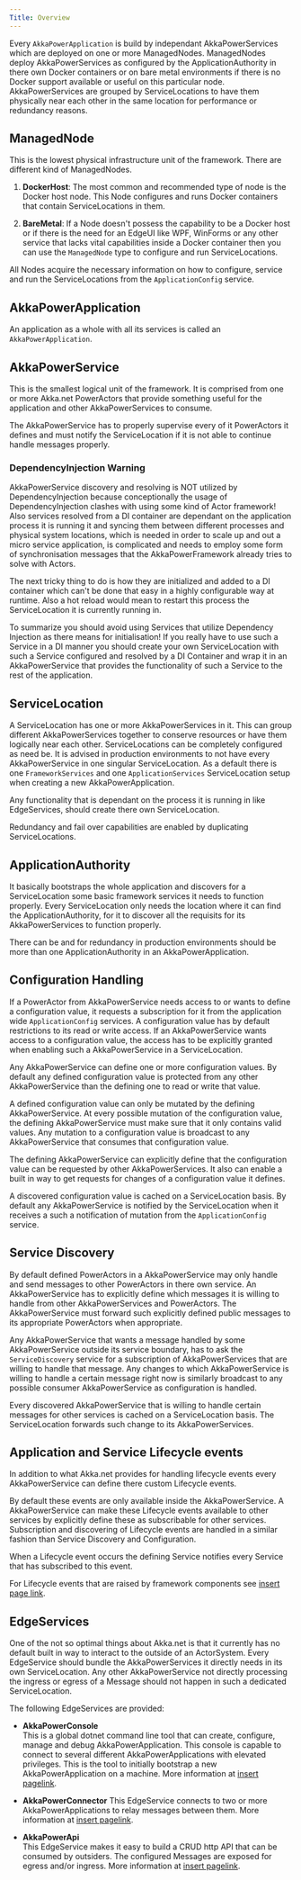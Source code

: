 ```yaml
---
Title: Overview
---
```


Every `AkkaPowerApplication` is build by independant AkkaPowerServices which are deployed on one or more ManagedNodes. ManagedNodes deploy AkkaPowerServices as configured by the ApplicationAuthority in there own Docker containers or on bare metal environments if there is no Docker support available or useful on this particular node. AkkaPowerServices are grouped by ServiceLocations to have them physically near each other in the same location for performance or redundancy reasons.

## ManagedNode

This is the lowest physical infrastructure unit of the framework. There are different kind of ManagedNodes.

1. **DockerHost**: The most common and recommended type of node is the Docker host node. This Node configures and runs Docker containers that contain ServiceLocations in them.

2. **BareMetal**: If a Node doesn't possess the capability to be a Docker host or if there is the need for an EdgeUI like WPF, WinForms or any other service that lacks vital capabilities inside a Docker container then you can use the `ManagedNode` type to configure and run ServiceLocations.

All Nodes acquire the necessary information on how to configure, service and run the ServiceLocations from the `ApplicationConfig` service.

## AkkaPowerApplication

An application as a whole with all its services is called an `AkkaPowerApplication`.

## AkkaPowerService

This is the smallest logical unit of the framework. It is comprised from one or more Akka.net PowerActors that provide something useful for the application and other AkkaPowerServices to consume.

The AkkaPowerService has to properly supervise every of it PowerActors it defines and must notify the ServiceLocation if it is not able to continue handle messages properly.

### DependencyInjection Warning

AkkaPowerService discovery and resolving is NOT utilized by DependencyInjection because conceptionally the usage of DependencyInjection clashes with using some kind of Actor framework! Also services resolved from a DI container are dependant on the application process it is running it and syncing them between different processes and physical system locations, which is needed in order to scale up and out a micro service application, is complicated and needs to employ some form of synchronisation messages that the AkkaPowerFramework already tries to solve with Actors.

The next tricky thing to do is how they are initialized and added to a DI container which can't be done that easy in a highly configurable way at runtime. Also a hot reload would mean to restart this process the ServiceLocation it is currently running in.

To summarize you should avoid using Services that utilize Dependency Injection as there means for initialisation! If you really have to use such a Service in a DI manner you should create your own ServiceLocation with such a Service configured and resolved by a DI Container and wrap it in an AkkaPowerService that provides the functionality of such a Service to the rest of the application.

## ServiceLocation

A ServiceLocation has one or more AkkaPowerServices in it. This can group different AkkaPowerServices together to conserve resources or have them logically near each other. ServiceLocations can be completely configured as need be. It is advised in production environments to not have every AkkaPowerService in one singular ServiceLocation. As a default there is one `FrameworkServices` and one `ApplicationServices` ServiceLocation setup when creating a new AkkaPowerApplication.

Any functionality that is dependant on the process it is running in like EdgeServices, should create there own ServiceLocation.

Redundancy and fail over capabilities are enabled by duplicating ServiceLocations.

## ApplicationAuthority

It basically bootstraps the whole application and discovers for a ServiceLocation some basic framework services it needs to function properly. Every ServiceLocation only needs the location where it can find the ApplicationAuthority, for it to discover all the requisits for its AkkaPowerServices to function properly.

There can be and for redundancy in production environments should be more than one ApplicationAuthority in an AkkaPowerApplication.

## Configuration Handling

If a PowerActor from AkkaPowerService needs access to or wants to define a configuration value, it requests a subscription for it from the application wide `ApplicationConfig` services. A configuration value has by default restrictions to its read or write access. If an AkkaPowerService wants access to a configuration value, the access has to be explicitly granted when enabling such a AkkaPowerService in a ServiceLocation.

Any AkkaPowerService can define one or more configuration values. By default any defined configuration value is protected from any other AkkaPowerService than the defining one to read or write that value.

A defined configuration value can only be mutated by the defining AkkaPowerService. At every possible mutation of the configuration value, the defining AkkaPowerService must make sure that it only contains valid values. Any mutation to a configuration value is broadcast to any AkkaPowerService that consumes that configuration value.

The defining AkkaPowerService can explicitly define that the configuration value can be requested by other AkkaPowerServices. It also can enable a built in way to get requests for changes of a configuration value it defines.

A discovered configuration value is cached on a ServiceLocation basis. By default any AkkaPowerService is notified by the ServiceLocation when it receives a such a notification of mutation from the `ApplicationConfig` service.

## Service Discovery

By default defined PowerActors in a AkkaPowerService may only handle and send messages to other PowerActors in there own service. An AkkaPowerService has to explicitly define which messages it is willing to handle from other AkkaPowerServices and PowerActors. The AkkaPowerService must forward such explicitly defined public messages to its appropriate PowerActors when appropriate.

Any AkkaPowerService that wants a message handled by some AkkaPowerService outside its service boundary, has to ask the `ServiceDiscovery` service for a subscription of AkkaPowerServices that are willing to handle that message. Any changes to which AkkaPowerService is willing to handle a certain message right now is similarly broadcast to any possible consumer AkkaPowerService as configuration is handled.

Every discovered AkkaPowerService that is willing to handle certain messages for other services is cached on a ServiceLocation basis. The ServiceLocation forwards such change to its AkkaPowerServices.

## Application and Service Lifecycle events

In addition to what Akka.net provides for handling lifecycle events every AkkaPowerService can define there custom Lifecycle events.

By default these events are only available inside the AkkaPowerService. A AkkaPowerService can make these Lifecycle events available to other services by explicitly define these as subscribable for other services. Subscription and discovering of Lifecycle events are handled in a similar fashion than Service Discovery and Configuration.

When a Lifecycle event occurs the defining Service notifies every Service that has subscribed to this event.

For Lifecycle events that are raised by framework components see [insert page link]().

## EdgeServices

One of the not so optimal things about Akka.net is that it currently has no default built in way to interact to the outside of an ActorSystem. Every EdgeService should bundle the AkkaPowerServices it directly needs in its own ServiceLocation. Any other AkkaPowerService not directly processing the ingress or egress of a Message should not happen in such a dedicated ServiceLocation.

The following EdgeServices are provided:

- **AkkaPowerConsole**  
  This is a global dotnet command line tool that can create, configure, manage and debug AkkaPowerApplication. This console is capable to connect to several different AkkaPowerApplications with elevated privileges. This is the tool to initially bootstrap a new AkkaPowerApplication on a machine. More information at [insert pagelink]().

- **AkkaPowerConnector**
  This EdgeService connects to two or more AkkaPowerApplications to relay messages between them. More information at [insert pagelink]().

- **AkkaPowerApi**  
  This EdgeService makes it easy to build a CRUD http API that can be consumed by outsiders. The configured Messages are exposed for egress and/or ingress. More information at [insert pagelink]().
